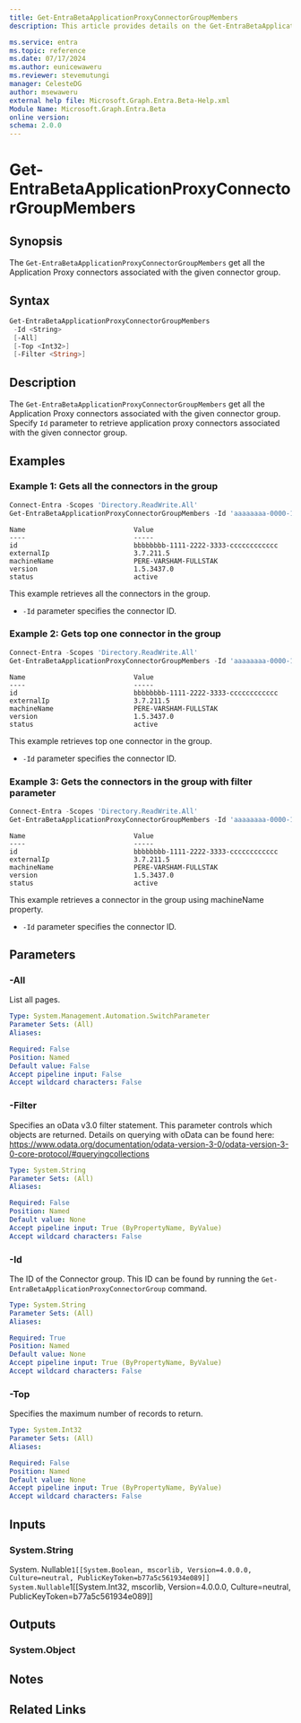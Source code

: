 ```yaml
---
title: Get-EntraBetaApplicationProxyConnectorGroupMembers
description: This article provides details on the Get-EntraBetaApplicationProxyConnectorGroupMembers.

ms.service: entra
ms.topic: reference
ms.date: 07/17/2024
ms.author: eunicewaweru
ms.reviewer: stevemutungi
manager: CelesteDG
author: msewaweru
external help file: Microsoft.Graph.Entra.Beta-Help.xml
Module Name: Microsoft.Graph.Entra.Beta
online version:
schema: 2.0.0
---
```


# Get-EntraBetaApplicationProxyConnectorGroupMembers

## Synopsis

The `Get-EntraBetaApplicationProxyConnectorGroupMembers` get all the Application Proxy connectors associated with the given connector group.

## Syntax

```powershell
Get-EntraBetaApplicationProxyConnectorGroupMembers
 -Id <String> 
 [-All] 
 [-Top <Int32>]
 [-Filter <String>]
```

## Description

The `Get-EntraBetaApplicationProxyConnectorGroupMembers` get all the Application Proxy connectors associated with the given connector group. Specify `Id` parameter to retrieve application proxy connectors associated with the given connector group.

## Examples

### Example 1: Gets all the connectors in the group

```powershell
Connect-Entra -Scopes 'Directory.ReadWrite.All'
Get-EntraBetaApplicationProxyConnectorGroupMembers -Id 'aaaaaaaa-0000-1111-2222-bbbbbbbbbbbb'
```

```Output
Name                           Value
----                           -----
id                             bbbbbbbb-1111-2222-3333-cccccccccccc
externalIp                     3.7.211.5
machineName                    PERE-VARSHAM-FULLSTAK
version                        1.5.3437.0
status                         active

```

This example retrieves all the connectors in the group.

- `-Id` parameter specifies the connector ID.

### Example 2: Gets top one connector in the group

```powershell
Connect-Entra -Scopes 'Directory.ReadWrite.All'
Get-EntraBetaApplicationProxyConnectorGroupMembers -Id 'aaaaaaaa-0000-1111-2222-bbbbbbbbbbbb' -Top 1
```

```Output
Name                           Value
----                           -----
id                             bbbbbbbb-1111-2222-3333-cccccccccccc
externalIp                     3.7.211.5
machineName                    PERE-VARSHAM-FULLSTAK
version                        1.5.3437.0
status                         active

```

This example retrieves top one connector in the group.

- `-Id` parameter specifies the connector ID.

### Example 3: Gets the connectors in the group with filter parameter

```powershell
Connect-Entra -Scopes 'Directory.ReadWrite.All'
Get-EntraBetaApplicationProxyConnectorGroupMembers -Id 'aaaaaaaa-0000-1111-2222-bbbbbbbbbbbb' -Filter "machineName eq 'PERE-VARSHAM-FULLSTAK'"
```

```Output
Name                           Value
----                           -----
id                             bbbbbbbb-1111-2222-3333-cccccccccccc
externalIp                     3.7.211.5
machineName                    PERE-VARSHAM-FULLSTAK
version                        1.5.3437.0
status                         active

```

This example retrieves a connector in the group using machineName property.

- `-Id` parameter specifies the connector ID.

## Parameters

### -All

List all pages.

```yaml
Type: System.Management.Automation.SwitchParameter
Parameter Sets: (All)
Aliases:

Required: False
Position: Named
Default value: False
Accept pipeline input: False
Accept wildcard characters: False
```

### -Filter

Specifies an oData v3.0 filter statement. This parameter controls which objects are returned. Details on querying with oData can be found here: <https://www.odata.org/documentation/odata-version-3-0/odata-version-3-0-core-protocol/#queryingcollections>

```yaml
Type: System.String
Parameter Sets: (All)
Aliases: 

Required: False
Position: Named
Default value: None
Accept pipeline input: True (ByPropertyName, ByValue)
Accept wildcard characters: False
```

### -Id

The ID of the Connector group. This ID can be found by running the `Get-EntraBetaApplicationProxyConnectorGroup` command.

```yaml
Type: System.String
Parameter Sets: (All)
Aliases: 

Required: True
Position: Named
Default value: None
Accept pipeline input: True (ByPropertyName, ByValue)
Accept wildcard characters: False
```

### -Top

Specifies the maximum number of records to return.

```yaml
Type: System.Int32
Parameter Sets: (All)
Aliases: 

Required: False
Position: Named
Default value: None
Accept pipeline input: True (ByPropertyName, ByValue)
Accept wildcard characters: False
```

## Inputs

### System.String

System. Nullable`1[[System.Boolean, mscorlib, Version=4.0.0.0, Culture=neutral, PublicKeyToken=b77a5c561934e089]]
System.Nullable`1[[System.Int32, mscorlib, Version=4.0.0.0, Culture=neutral, PublicKeyToken=b77a5c561934e089]]

## Outputs

### System.Object

## Notes

## Related Links
